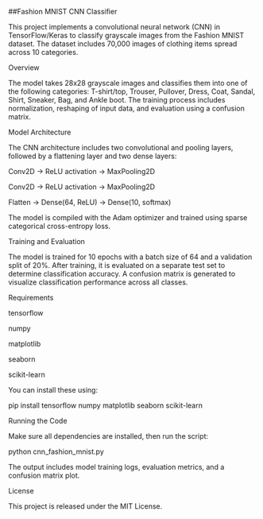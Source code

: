 ##Fashion MNIST CNN Classifier

This project implements a convolutional neural network (CNN) in TensorFlow/Keras to classify grayscale images from the Fashion MNIST dataset. The dataset includes 70,000 images of clothing items spread across 10 categories.

Overview

The model takes 28x28 grayscale images and classifies them into one of the following categories: T-shirt/top, Trouser, Pullover, Dress, Coat, Sandal, Shirt, Sneaker, Bag, and Ankle boot. The training process includes normalization, reshaping of input data, and evaluation using a confusion matrix.

Model Architecture

The CNN architecture includes two convolutional and pooling layers, followed by a flattening layer and two dense layers:

Conv2D → ReLU activation → MaxPooling2D

Conv2D → ReLU activation → MaxPooling2D

Flatten → Dense(64, ReLU) → Dense(10, softmax)

The model is compiled with the Adam optimizer and trained using sparse categorical cross-entropy loss.

Training and Evaluation

The model is trained for 10 epochs with a batch size of 64 and a validation split of 20%. After training, it is evaluated on a separate test set to determine classification accuracy. A confusion matrix is generated to visualize classification performance across all classes.

Requirements

tensorflow

numpy

matplotlib

seaborn

scikit-learn

You can install these using:

pip install tensorflow numpy matplotlib seaborn scikit-learn

Running the Code

Make sure all dependencies are installed, then run the script:

python cnn_fashion_mnist.py


The output includes model training logs, evaluation metrics, and a confusion matrix plot.

License

This project is released under the MIT License.

